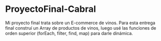 # ProyectoFinal-Cabral
Mi proyecto final trata sobre un E-commerce de vinos. Para esta entrega final construí un Array de productos de vinos, luego usé las funciones de orden superior (forEach, filter, find, map) para darle dinámica.
